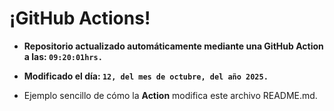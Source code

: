 # ¡GitHub Actions!
* **Repositorio actualizado automáticamente mediante una GitHub Action a las: `09:20:01hrs.`**
* **Modificado el día: `12, del mes de octubre, del año 2025.`**

* Ejemplo sencillo de cómo la **Action** modifica este archivo README.md.
